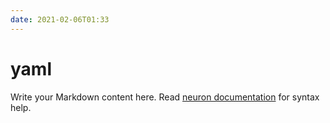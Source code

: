 ```yaml
---
date: 2021-02-06T01:33
---
```


# yaml

Write your Markdown content here. Read [neuron documentation](https://neuron.zettel.page/2011404.html) for syntax help.


